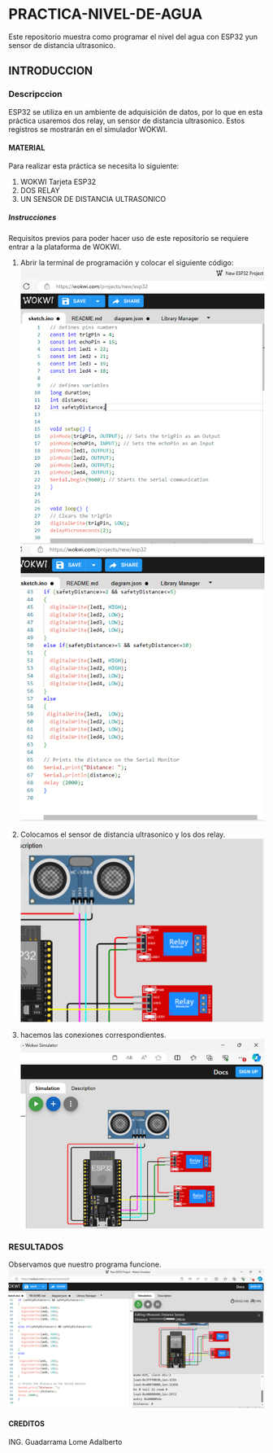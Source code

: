 # PRACTICA-NIVEL-DE-AGUA
Este repositorio muestra como programar el nivel del agua con ESP32 yun sensor de distancia ultrasonico.

## INTRODUCCION
### Descripccion 
ESP32 se utiliza en un ambiente de adquisición de datos, por lo que en esta práctica usaremos dos relay, un sensor de distancia ultrasonico. Estos registros se mostrarán en el simulador  WOKWI.

#### MATERIAL 
Para realizar esta práctica se necesita lo siguiente:
1. WOKWI Tarjeta ESP32
2. DOS RELAY
3. UN SENSOR DE DISTANCIA ULTRASONICO

##### Instrucciones
Requisitos previos para poder hacer uso de este repositorio se requiere entrar a la plataforma de WOKWI.

1. Abrir la terminal de programación y colocar el siguiente código:
![.](https://github.com/AdalGuadarrama/PRACTICA-NIVEL-DE-AGUA/blob/main/AGUA1.1.png)
![.](https://github.com/AdalGuadarrama/PRACTICA-NIVEL-DE-AGUA/blob/main/AGUA1.2.png)

2. Colocamos el sensor de distancia ultrasonico y los dos relay.
![.](https://github.com/AdalGuadarrama/PRACTICA-NIVEL-DE-AGUA/blob/main/New%20ESP32%20Project%20-%20Wokwi%20Simulator%20y%2011%20p%C3%A1ginas%20m%C3%A1s%20-%20Perfil%201_%20Microsoft%E2%80%8B%20Edge%2019_01_2024%2008_16_58%20p.%20m..png)

3. hacemos las conexiones correspondientes.
![.](https://github.com/AdalGuadarrama/PRACTICA-NIVEL-DE-AGUA/blob/main/agua.2.2.png)

### RESULTADOS
Observamos que nuestro programa funcione.
![.](https://github.com/AdalGuadarrama/PRACTICA-NIVEL-DE-AGUA/blob/main/New%20ESP32%20Project%20-%20Wokwi%20Simulator%20y%2011%20p%C3%A1ginas%20m%C3%A1s%20-%20Perfil%201_%20Microsoft%E2%80%8B%20Edge%2019_01_2024%2008_29_27%20p.%20m..png)

#### CREDITOS
ING. Guadarrama Lome Adalberto 

